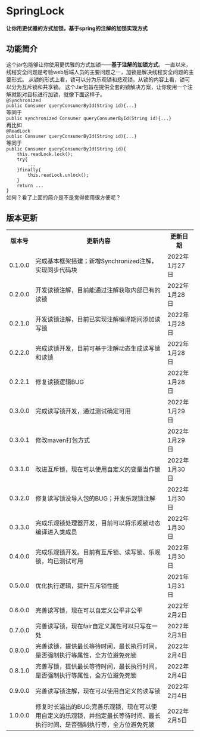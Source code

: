 <h1>SpringLock</h1>
<b>让你用更优雅的方式加锁，基于spring的注解的加锁实现方式</b>
<h2>功能简介</h2>
这个jar包能够让你使用更优雅的方式加锁——<b>基于注解的加锁方式</b>。
一直以来，线程安全问题是考验web后端人员的主要问题之一，加锁是解决线程安全问题的主要形式。
从锁的形式上看，锁可以分为乐观锁和悲观锁。从锁的内容上看，锁可以分为互斥锁和共享锁。
这个Jar包旨在提供全套的锁解决方案，让你使用一个注解就能对目标进行加锁，就像下面这样子。<br />
<code>@Synchronized</code><br />
<code>public Consumer queryConsumerById(String id){...}</code><br />
等同于<br />
<code>public synchronized Consumer queryConsumerById(String id){...}</code><br />
再比如<br />
<code>@ReadLock</code><br />
<code>public Consumer queryConsumerById(String id){...}</code><br />
等同于<br />
<code>public Consumer queryConsumerById(String id){</code><br />
<code>&nbsp;&nbsp;&nbsp;&nbsp;this.readLock.lock();</code><br />
<code>&nbsp;&nbsp;&nbsp;&nbsp;try{</code><br />
<code>&nbsp;&nbsp;&nbsp;&nbsp;&nbsp;&nbsp;&nbsp;&nbsp;...</code><br />
<code>&nbsp;&nbsp;&nbsp;&nbsp;}finally{</code><br />
<code>&nbsp;&nbsp;&nbsp;&nbsp;&nbsp;&nbsp;&nbsp;&nbsp;this.readLock.unlock();</code><br />
<code>&nbsp;&nbsp;&nbsp;&nbsp;}</code><br />
<code>&nbsp;&nbsp;&nbsp;&nbsp;return ...</code><br />
<code>}</code><br />
如何？看了上面的简介是不是觉得使用很方便呢？
<h2>版本更新</h2>
<table>
<tr>
<th>版本号</th><th>更新内容</th><th>更新日期</th>
</tr>
<tr>
<td>0.1.0.0</td><td>完成基本框架搭建；新增Synchronized注解，实现同步代码块</td><td>2022年1月27日</td>
</tr>
<tr>
<td>0.2.0.0</td><td>开发读锁注解，目前能通过注解获取内部已有的读锁</td><td>2022年1月28日</td>
</tr>
<tr>
<td>0.2.1.0</td><td>开发读锁注解，目前已实现注解编译期间添加读写锁</td><td>2022年1月28日</td>
</tr>
<tr>
<td>0.2.2.0</td><td>完成读锁开发，目前可基于注解动态生成读写锁和读锁</td><td>2022年1月28日</td>
</tr>
<tr>
<td>0.2.2.1</td><td>修复读锁逻辑BUG</td><td>2022年1月28日</td>
</tr>
<tr>
<td>0.3.0.0</td><td>完成读写锁开发，通过测试确定可用</td><td>2022年1月29日</td>
</tr>
<tr>
<td>0.3.0.1</td><td>修改maven打包方式</td><td>2022年1月29日</td>
</tr>
<tr>
<td>0.3.1.0</td><td>改进互斥锁，现在可以使用自定义的变量当作锁</td><td>2022年1月30日</td>
</tr>
<tr>
<td>0.3.2.0</td><td>修复读写锁没导入包的BUG；开发乐观锁注解</td><td>2022年1月30日</td>
</tr>
<tr>
<td>0.3.3.0</td><td>完成乐观锁处理器开发，目前可以将乐观锁动态编译进入类成员</td><td>2022年1月30日</td>
</tr>
<tr>
<td>0.4.0.0</td><td>完成乐观锁开发。目前有互斥锁、读写锁、乐观锁，均已测试可用</td><td>2022年1月30日</td>
</tr>
<tr>
<td>0.5.0.0</td><td>优化执行逻辑，提升互斥锁性能</td><td>2021年1月31日</td>
</tr>
<tr>
<td>0.6.0.0</td><td>完善读写锁，现在可以自定义公平非公平</td><td>2022年2月2日</td>
</tr>
<tr>
<td>0.7.0.0</td><td>完善读写锁，现在fair自定义属性可以只写在一处</td><td>2022年2月3日</td>
</tr>
<tr>
<td>0.8.0.0</td><td>完善读锁，提供最长等待时间，最长执行时间，是否强制执行等属性，全方位避免死锁</td><td>2022年2月4日</td>
</tr>
<tr>
<td>0.8.1.0</td><td>完善写锁，提供最长等待时间，最长执行时间，是否强制执行等属性，全方位避免死锁</td><td>2022年2月4日</td>
</tr>
<tr>
<td>0.9.0.0</td><td>完善读写锁注解，现在可以使用自定义的读写锁</td><td>2022年2月4日</td>
</tr>
<tr>
<td>1.0.0.0</td><td>修复时长溢出的BUG;完善乐观锁，现在可以使用自定义的乐观锁，并指定最长等待时间、最长执行时间、是否强制执行等，全方位避免死锁</td><td>2022年2月5日</td>
</tr>
</table>
